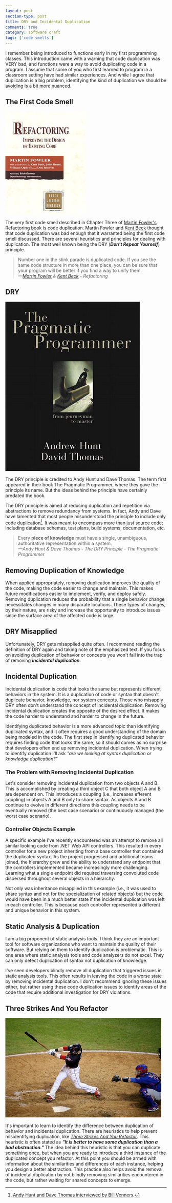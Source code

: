 ```yaml
---
layout: post
section-type: post
title: DRY and Incidental Duplication
comments: true
category: software craft
tags: ['code smells']
---
```


I remember being introduced to functions early in my first programming classes. This introduction came with a warning that code duplication was VERY bad, and functions were a way to avoid duplicating code in a program. I assume that some of you who first learned to program in a classroom setting have had similar experiences. And while I agree that duplication is a big problem, identifying the kind of duplication we should be avoiding is a bit more nuanced.

## The First Code Smell

<img src="/img/refactoring-book-small.jpg" class="img-responsive float-left" style="display:inline" />

The very first code smell described in Chapter Three of [Martin Fowler's](http://www.martinfowler.com) Refactoring book is code duplication. Martin Fowler and [Kent Beck](https://www.twitter.com/kentbeck) thought that code duplication was bad enough that it warranted being the first code smell discussed. There are several heuristics and principles for dealing with duplication. The most well known being the DRY (**_Don't Repeat Yourself_**) principle. 

> Number one in the stink parade is duplicated code. If you see the same code structure in more than one place, you can be sure that your program will be better if you find a way to unify them.  
> _&mdash;[Martin Fowler](http://www.martinfowler.com) & [Kent Beck](https://www.twitter.com/kentbeck) - Refactoring_  

## DRY

<img src="/img/pragmatic-programmer.jpg" class="img-responsive float-left" style="display:inline" />

The DRY principle is credited to Andy Hunt and Dave Thomas. The term first appeared in their book The Pragmatic Programmer, where they gave the principle its name. But the ideas behind the principle have certainly predated the book. 

The DRY principle is aimed at reducing duplication and repetition via abstractions to remove redundancy from systems. In fact, Andy and Dave have lamented that most people misunderstood the principle to include only code duplication[^1]. It was meant to encompass more than just source code; including database schemas, test plans, build systems, documentation, etc.

> Every **piece of knowledge** must have a single, unambiguous, authoritative representation within a system.   
> _&mdash;Andy Hunt & Dave Thomas - The DRY Principle - The Pragmatic Programmer_  

## Removing Duplication of Knowledge

When applied appropriately, removing duplication improves the quality of the code, making the code easier to change and maintain. This makes future modifications easier to implement, verify, and deploy safely. Removing duplication reduces the probability that a single behavior change necessitates changes in many disparate locations. These types of changes, by their nature, are risky and increase the opportunity to introduce issues since the surface area of the affected code is large.  

## DRY Misapplied

Unfortunately, DRY gets misapplied quite often. I recommend reading the definition of DRY again and taking note of the emphasized text. If you focus on avoiding duplication of behavior or concepts you won't fall into the trap of removing **_incidental duplication_**.

## Incidental Duplication 

Incidental duplication is code that looks the same but represents different behaviors in the system. It is a duplication of code or syntax that doesn't duplicate behavior, knowledge, nor system concepts. Those who misapply DRY often don't understand the concept of incidental duplication. Removing incidental duplication creates the opposite of the desired effect. It makes the code harder to understand and harder to change in the future. 

Identifying duplicated behavior is a more advanced topic than identifying duplicated syntax, and it often requires a good understanding of the domain being modeled in the code. The first step in identifying duplicated behavior requires finding code that looks the same, so it should comes as no surprise that developers often end up removing incidental duplication. When trying to identify duplication I'll ask _"are we looking at syntax duplication or knowledge duplication?"_

### The Problem with Removing Incidental Duplication

Let's consider removing incidental duplication from two objects A and B. This is accomplished by creating a third object C that both object A and B are dependent on. This introduces a coupling (i.e., increases efferent coupling) in objects A and B only to share syntax. As objects A and B continue to evolve in different directions this coupling needs to be eventually removed (the best case scenario) or continuously managed (the worst case scenario). 

### Controller Objects Example

A specific example I've recently encountered was an attempt to remove all similar looking code from .NET Web API controllers. This resulted in every controller for a new project inheriting from a base controller that contained the duplicated syntax. As the project progressed and additional teams joined, the hierarchy grew and the ability to understand any endpoint that the controllers implemented became increasingly more challenging. Learning what a single endpoint did required traversing convoluted code dispersed throughout several objects in a hierarchy.

Not only was inheritance misapplied in this example (i.e., it was used to share syntax and not for the specialization of related objects) but the code would have been in a much better state if the incidental duplication was left in each controller. This is because each controller represented a different and unique behavior in this system. 

## Static Analysis & Duplication

I am a big proponent of static analysis tools. I think they are an important tool for software organizations who want to maintain the quality of their software. But relying on them to identify duplication is problematic. This is one area where static analysis tools and code analyzers do not excel. They can only detect duplication of syntax not duplication of knowledge. 

I've seen developers blindly remove all duplication that triggered issues in static analysis tools. This often results in leaving the code in a worse state by removing incidental duplication. I don't recommend ignoring these issues either, but rather using these code duplication issues to identify areas of the code that require additional investigation for DRY violations.  

## Three Strikes And You Refactor

<img src="/img/strike-three-small.jpg" class="img-responsive float-left" style="display:inline" />

It's important to learn to identify the difference between duplication of behavior and incidental duplication. There are heuristics to help prevent misidentifying duplication, like _[Three Strikes And You Refactor](http://wiki.c2.com/?ThreeStrikesAndYouRefactor)_. This heuristic is often stated as _**"It is better to have some duplication than a bad abstraction."**_ The idea behind this heuristic is that you can duplicate something once, but when you are ready to introduce a third instance of the duplicated concept you refactor. At this point you should be armed with information about the similarities and differences of each instance, helping you design a better abstraction. This practice also helps avoid the removal of incidental duplication by not blindly removing similarities encountered in the code, but rather waiting for shared concepts to emerge.  

[^1]: [Andy Hunt and Dave Thomas interviewed by Bill Venners](https://www.artima.com/intv/dry.html).
